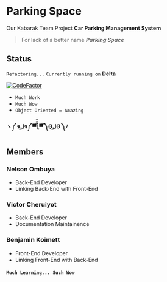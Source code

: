 # Parking Space

Our Kabarak Team Project
**Car Parking Management System**

> For lack of a better name
> **_Parking Space_**

## Status

`Refactoring...`
`Currently running on` **Delta**

[![CodeFactor](https://www.codefactor.io/repository/github/nelsonombuya/parking-space/badge)](https://www.codefactor.io/repository/github/nelsonombuya/parking-space)

-   `Much Work`
-   `Much Wow`
-   `Object Oriented = Amazing`

#### ヽ༼ ຈل͜ຈ༼ ▀̿̿Ĺ̯̿̿▀̿ ̿༽Ɵ͆ل͜Ɵ͆ ༽ﾉ

## Members

### Nelson Ombuya

-   Back-End Developer
-   Linking Back-End with Front-End

### Victor Cheruiyot

-   Back-End Developer
-   Documentation Maintainence

### Benjamin Koimett

-   Front-End Developer
-   Linking Front-End with Back-End

#### `Much Learning... Such Wow`
